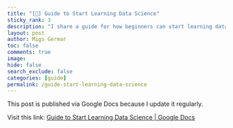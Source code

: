 ```yaml
---
title: "[📌] Guide to Start Learning Data Science"
sticky_rank: 3
description: "I share a guide for how beginners can start learning data science, based on my personal experience."
layout: post
author: Migs Germar
toc: false
comments: true
image: 
hide: false
search_exclude: false
categories: [guide]
permalink: /guide-start-learning-data-science
---
```


This post is published via Google Docs because I update it regularly.

Visit this link: [Guide to Start Learning Data Science | Google Docs](https://docs.google.com/document/d/e/2PACX-1vTEG0bgybF3es_oanMgl8JM2GzVzc0Rcg-_gfvuYnTUx3Mi5kils56P-rtSq7nkXhkDvs5uvJPDv07-/pub)